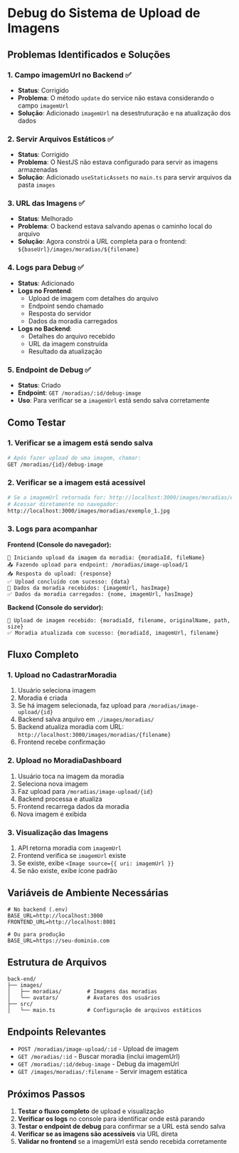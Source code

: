# Debug do Sistema de Upload de Imagens

## Problemas Identificados e Soluções

### 1. **Campo imagemUrl no Backend** ✅
- **Status**: Corrigido
- **Problema**: O método `update` do service não estava considerando o campo `imagemUrl`
- **Solução**: Adicionado `imagemUrl` na desestruturação e na atualização dos dados

### 2. **Servir Arquivos Estáticos** ✅
- **Status**: Corrigido
- **Problema**: O NestJS não estava configurado para servir as imagens armazenadas
- **Solução**: Adicionado `useStaticAssets` no `main.ts` para servir arquivos da pasta `images`

### 3. **URL das Imagens** ✅
- **Status**: Melhorado
- **Problema**: O backend estava salvando apenas o caminho local do arquivo
- **Solução**: Agora constrói a URL completa para o frontend: `${baseUrl}/images/moradias/${filename}`

### 4. **Logs para Debug** ✅
- **Status**: Adicionado
- **Logs no Frontend**: 
  - Upload de imagem com detalhes do arquivo
  - Endpoint sendo chamado
  - Resposta do servidor
  - Dados da moradia carregados
- **Logs no Backend**:
  - Detalhes do arquivo recebido
  - URL da imagem construída
  - Resultado da atualização

### 5. **Endpoint de Debug** ✅
- **Status**: Criado
- **Endpoint**: `GET /moradias/:id/debug-image`
- **Uso**: Para verificar se a `imagemUrl` está sendo salva corretamente

## Como Testar

### 1. Verificar se a imagem está sendo salva
```bash
# Após fazer upload de uma imagem, chamar:
GET /moradias/{id}/debug-image
```

### 2. Verificar se a imagem está acessível
```bash
# Se a imagemUrl retornada for: http://localhost:3000/images/moradias/exemplo_1.jpg
# Acessar diretamente no navegador:
http://localhost:3000/images/moradias/exemplo_1.jpg
```

### 3. Logs para acompanhar
**Frontend (Console do navegador):**
```
🔄 Iniciando upload da imagem da moradia: {moradiaId, fileName}
📤 Fazendo upload para endpoint: /moradias/image-upload/1
📥 Resposta do upload: {response}
✅ Upload concluído com sucesso: {data}
📱 Dados da moradia recebidos: {imagemUrl, hasImage}
✅ Dados da moradia carregados: {nome, imagemUrl, hasImage}
```

**Backend (Console do servidor):**
```
📁 Upload de imagem recebido: {moradiaId, filename, originalName, path, size}
✅ Moradia atualizada com sucesso: {moradiaId, imagemUrl, filename}
```

## Fluxo Completo

### 1. Upload no CadastrarMoradia
1. Usuário seleciona imagem
2. Moradia é criada
3. Se há imagem selecionada, faz upload para `/moradias/image-upload/{id}`
4. Backend salva arquivo em `./images/moradias/`
5. Backend atualiza moradia com URL: `http://localhost:3000/images/moradias/{filename}`
6. Frontend recebe confirmação

### 2. Upload no MoradiaDashboard
1. Usuário toca na imagem da moradia
2. Seleciona nova imagem
3. Faz upload para `/moradias/image-upload/{id}`
4. Backend processa e atualiza
5. Frontend recarrega dados da moradia
6. Nova imagem é exibida

### 3. Visualização das Imagens
1. API retorna moradia com `imagemUrl`
2. Frontend verifica se `imagemUrl` existe
3. Se existe, exibe `<Image source={{ uri: imagemUrl }}`
4. Se não existe, exibe ícone padrão

## Variáveis de Ambiente Necessárias

```env
# No backend (.env)
BASE_URL=http://localhost:3000
FRONTEND_URL=http://localhost:8081

# Ou para produção
BASE_URL=https://seu-dominio.com
```

## Estrutura de Arquivos

```
back-end/
├── images/
│   ├── moradias/        # Imagens das moradias
│   └── avatars/         # Avatares dos usuários
├── src/
│   └── main.ts          # Configuração de arquivos estáticos
```

## Endpoints Relevantes

- `POST /moradias/image-upload/:id` - Upload de imagem
- `GET /moradias/:id` - Buscar moradia (inclui imagemUrl)
- `GET /moradias/:id/debug-image` - Debug da imagemUrl
- `GET /images/moradias/:filename` - Servir imagem estática

## Próximos Passos

1. **Testar o fluxo completo** de upload e visualização
2. **Verificar os logs** no console para identificar onde está parando
3. **Testar o endpoint de debug** para confirmar se a URL está sendo salva
4. **Verificar se as imagens são acessíveis** via URL direta
5. **Validar no frontend** se a imagemUrl está sendo recebida corretamente
